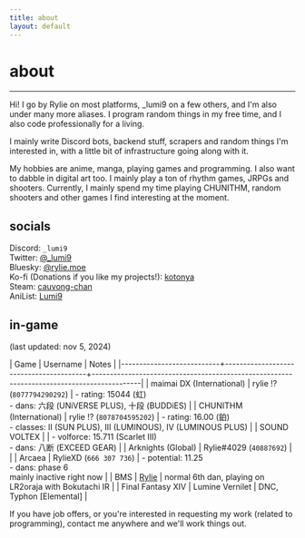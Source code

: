 ```yaml
---
title: about
layout: default
---
```


<div class="title">
    <h1>about</h1>
    <hr />
</div>

Hi! I go by Rylie on most platforms, \_lumi9 on a few others, and I'm also under many more aliases. I program random things in my free time, and I also code professionally for a living.

I mainly write Discord bots, backend stuff, scrapers and random things I'm interested in, with a little bit of infrastructure going along with it.

My hobbies are anime, manga, playing games and programming. I also want to dabble in digital art too. I mainly play a ton of rhythm games, JRPGs and shooters. Currently, I mainly spend my time playing CHUNITHM, random shooters and other games I find interesting at the moment.

## socials

Discord: `_lumi9` \
Twitter: [@\_lumi9](https://twitter.com/_lumi9) \
Bluesky: [@rylie.moe](https://bsky.app/profile/rylie.moe) \
Ko-fi (Donations if you like my projects!): [kotonya](https://ko-fi.com/kotonya) \
Steam: [cauvong-chan](https://steamcommunity.com/id/cauvong-chan) \
AniList: [Lumi9](https://anilist.co/user/Lumi9)

## in-game

(last updated: nov 5, 2024)

| Game                      | Username                               | Notes                                                                                     |
|---------------------------+----------------------------------------+-------------------------------------------------------------------------------------------|
| maimai DX (International) | rylie !? (`8077794290292`)             | - rating: 15044 (虹)<br>- dans: 六段 (UNiVERSE PLUS), 十段 (BUDDiES)                        |
| CHUNITHM (International)  | rylie !? (`8078704595202`)             | - rating: 16.00 (鉑)<br>- classes: II (SUN PLUS), III (LUMINOUS), IV (LUMINOUS PLUS)       |
| SOUND VOLTEX              |                                        | - volforce: 15.711 (Scarlet III)<br>- dans: 八断 (EXCEED GEAR)                             |
| Arknights (Global)        | Rylie#4029 (`40887692`)                |                                                                                           |
| Arcaea                    | RylieXD (`666 307 736`)                | - potential: 11.25<br> - dans: phase 6<br>mainly inactive right now                       |
| BMS                       | [Rylie](https://bokutachi.xyz/u/Rylie) | normal 6th dan, playing on LR2oraja with Bokutachi IR                                     |
| Final Fantasy XIV         | Lumine Vernilet                        | DNC, Typhon [Elemental]                                                                   |

If you have job offers, or you're interested in requesting my work (related to programming), contact me anywhere and we'll work things out.
